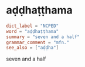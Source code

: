 # aḍḍhaṭṭhama

``` toml
dict_label = "NCPED"
word = "aḍḍhaṭṭhama"
summary = "seven and a half"
grammar_comment = "mfn."
see_also = ["aḍḍha"]
```

seven and a half

